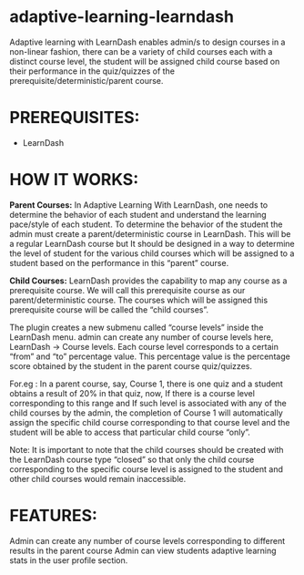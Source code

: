 # adaptive-learning-learndash
Adaptive learning with LearnDash enables admin/s to design courses in a non-linear fashion, there can be a variety of child courses each with a distinct course level, the student will be assigned child course based on their performance in the quiz/quizzes of the prerequisite/deterministic/parent course.

# PREREQUISITES:
 - LearnDash

# HOW IT WORKS:
**Parent Courses:**
In Adaptive Learning With LearnDash, one needs to determine the behavior of each student and understand the learning pace/style of each student. To determine the behavior of the student the admin must create a parent/deterministic course
in LearnDash. This will be a regular LearnDash course but It should be designed in a way to determine the level of student for the various child courses which will be assigned to a student based on the performance in this “parent” course.

**Child Courses:**
LearnDash provides the capability to map any course as a prerequisite course. We will call this prerequisite course as our parent/deterministic course. The courses which will be assigned this prerequisite course will be called the “child courses”.

The plugin creates a new submenu called “course levels” inside the LearnDash menu. admin can create any number of course levels here,
LearnDash -> Course levels. Each course level corresponds to a certain “from” and “to” percentage value. This percentage value is the percentage score obtained by the student in the parent course quiz/quizzes.

For.eg : In a parent course, say, Course 1, there is one quiz and a student obtains a result of 20% in that quiz, now, If there is a course level corresponding to this range and If such level is associated with any of the child courses by the admin, the completion of Course 1 will automatically assign the specific child course corresponding to that course level and the student will be able to access that particular child course “only”.

Note: It is important to note that the child courses should be created with the LearnDash course type “closed” so that only the child course corresponding to the specific course level is assigned to the student and other child courses would remain inaccessible.

# FEATURES:
Admin can create any number of course levels corresponding to different results in the parent course
Admin can view students adaptive learning stats in the user profile section.
